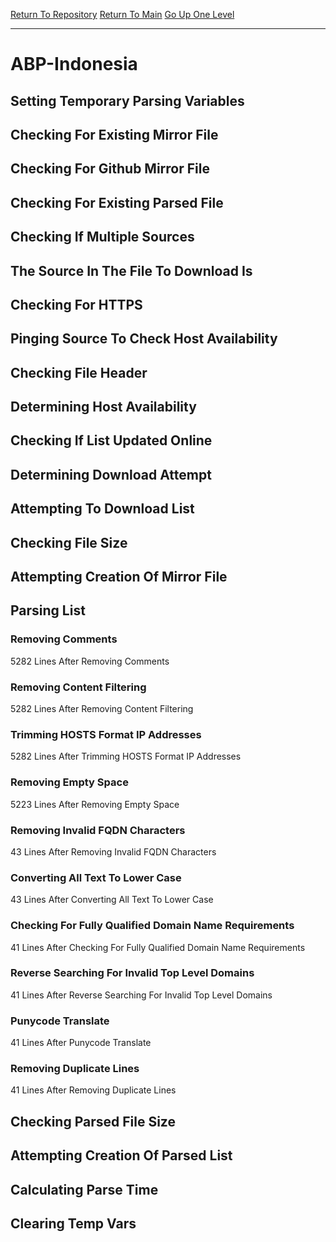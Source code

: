 [Return To Repository](https://github.com/DigitalWarrior/piholeparser/)
[Return To Main](https://github.com/DigitalWarrior/piholeparser/blob/master/RecentRunLogs/Mainlog.md)
[Go Up One Level](https://github.com/DigitalWarrior/piholeparser/blob/master/RecentRunLogs/TopLevelScripts/30-Processing-External-Blacklists.md)
____________________________________
# ABP-Indonesia
## Setting Temporary Parsing Variables
## Checking For Existing Mirror File
## Checking For Github Mirror File
## Checking For Existing Parsed File
## Checking If Multiple Sources
## The Source In The File To Download Is
## Checking For HTTPS
## Pinging Source To Check Host Availability
## Checking File Header
## Determining Host Availability
## Checking If List Updated Online
## Determining Download Attempt
## Attempting To Download List
## Checking File Size
## Attempting Creation Of Mirror File
## Parsing List
### Removing Comments
5282 Lines After Removing Comments
### Removing Content Filtering
5282 Lines After Removing Content Filtering
### Trimming HOSTS Format IP Addresses
5282 Lines After Trimming HOSTS Format IP Addresses
### Removing Empty Space
5223 Lines After Removing Empty Space
### Removing Invalid FQDN Characters
43 Lines After Removing Invalid FQDN Characters
### Converting All Text To Lower Case
43 Lines After Converting All Text To Lower Case
### Checking For Fully Qualified Domain Name Requirements
41 Lines After Checking For Fully Qualified Domain Name Requirements
### Reverse Searching For Invalid Top Level Domains
41 Lines After Reverse Searching For Invalid Top Level Domains
### Punycode Translate
41 Lines After Punycode Translate
### Removing Duplicate Lines
41 Lines After Removing Duplicate Lines
## Checking Parsed File Size
## Attempting Creation Of Parsed List
## Calculating Parse Time
## Clearing Temp Vars
